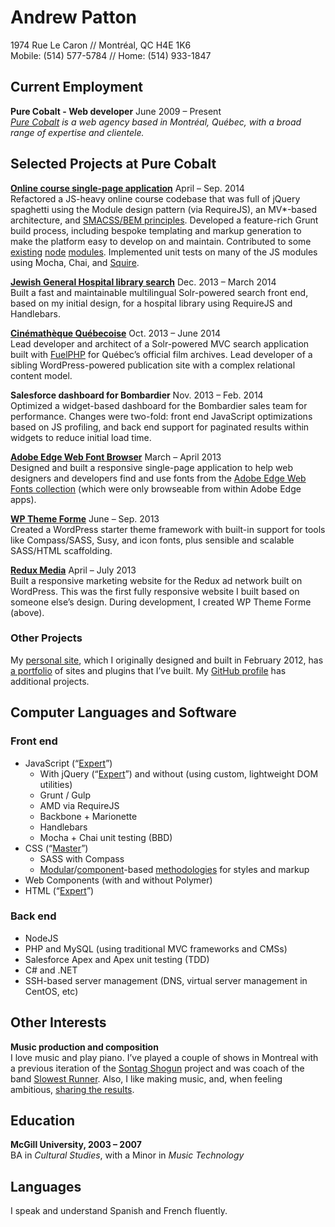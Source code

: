 Andrew Patton
=============
1974 Rue Le Caron // Montréal, QC <span class="nobr">H4E 1K6</span><br>
Mobile: <span class="nobr">(514) 577-5784</span> // Home: <span class="nobr">(514) 933-1847</span>

Current Employment
------------------

**Pure Cobalt - Web developer** <span class="projects__time-period">June 2009 – Present</span><br>
*[Pure Cobalt][] is a web agency based in Montréal, Québec, with a broad range of expertise and clientele.*

Selected Projects at Pure Cobalt
--------------------------------

**[Online course single-page application][siemens]** <span class="projects__time-period">April – Sep. 2014</span><br>
Refactored a JS-heavy online course codebase that was full of jQuery spaghetti using the Module design pattern (via RequireJS), an MV*-based architecture, and [SMACSS/BEM principles][objects in space]. Developed a feature-rich Grunt build process, including bespoke templating and markup generation to make the platform easy to develop on and maintain. Contributed to some [existing][svn-tag] [node][svn-project-root] [modules][svn-changelog]. Implemented unit tests on many of the JS modules using Mocha, Chai, and [Squire][].

**[Jewish General Hospital library search][jgh]** <span class="projects__time-period">Dec. 2013 – March 2014</span><br>
Built a fast and maintainable multilingual Solr-powered search front end, based on my initial design, for a hospital library using RequireJS and Handlebars.

**[Cinémathèque Québecoise][cq]** <span class="projects__time-period">Oct. 2013 – June 2014</span><br>
Lead developer and architect of a Solr-powered MVC search application built with [FuelPHP][] for Québec’s official film archives. Lead developer of a sibling WordPress-powered publication site with a complex relational content model.

**Salesforce dashboard for Bombardier** <span class="projects__time-period">Nov. 2013 – Feb. 2014</span><br>
Optimized a widget-based dashboard for the Bombardier sales team for performance. Changes were two-fold: front end JavaScript optimizations based on JS profiling, and back end support for paginated results within widgets to reduce initial load time.

**[Adobe Edge Web Font Browser][edgebrowser]** <span class="projects__time-period">March – April 2013</span><br>
Designed and built a responsive single-page application to help web designers and developers find and use fonts from the [Adobe Edge Web Fonts collection][edgefonts] (which were only browseable from within Adobe Edge apps).

**[WP Theme Forme][forme]** <span class="projects__time-period">June – Sep. 2013</span><br>
Created a WordPress starter theme framework with built-in support for tools like Compass/SASS, Susy, and icon fonts, plus sensible and scalable SASS/HTML scaffolding.

**[Redux Media][redux]** <span class="projects__time-period">April – July 2013</span><br>
Built a responsive marketing website for the Redux ad network built on WordPress. This was the first fully responsive website I built based on someone else’s design. During development, I created WP Theme Forme (above).

### Other Projects

My [personal site][acusti], which I originally designed and built in February 2012, has [a portfolio][portfolio] of sites and plugins that I’ve built. My [GitHub profile][github] has additional projects.

Computer Languages and Software
-------------------------------

### Front end

- JavaScript (“[Expert][smartererjs]”)
    - With jQuery (“[Expert][smartererjq]”) and without (using custom, lightweight DOM utilities)
    - Grunt / Gulp
    - AMD via RequireJS
    - Backbone + Marionette
    - Handlebars
    - Mocha + Chai unit testing (BBD)
- CSS (“[Master][smarterercss]”)
    - SASS with Compass
    - [Modular][SMACSS]/[component][north]-based [methodologies][objects in space] for styles and markup
- Web Components (with and without Polymer)
- HTML (“[Expert][smartererhtml5]”)

### Back end

- NodeJS
- PHP and MySQL (using traditional MVC frameworks and CMSs)
- Salesforce Apex and Apex unit testing (TDD)
- C# and .NET
- SSH-based server management (DNS, virtual server management in CentOS, etc)

Other Interests
---------------

**Music production and composition**  
I love music and play piano. I’ve played a couple of shows in Montreal with a previous iteration of the [Sontag Shogun][] project and was coach of the band [Slowest Runner][]. Also, I like making music, and, when feeling ambitious, [sharing the results][music].

Education
---------

**McGill University, 2003 – 2007**  
BA in *Cultural Studies*, with a Minor in *Music Technology*

Languages
---------

I speak and understand Spanish and French fluently.

[Pure Cobalt]: http://www.purecobalt.com
[svn-tag]: https://github.com/iVantage/grunt-svn-tag/commits?author=acusti
[svn-project-root]: https://github.com/jtrussell/node-svn-project-root/commits?author=acusti
[svn-changelog]: https://github.com/iVantage/grunt-ivantage-svn-changelog/commits?author=acusti
[Squire]: https://github.com/iammerrick/Squire.js/
[FuelPHP]: http://fuelphp.com/
[portfolio]: http://www.acusti.ca/work/
[github]: https://github.com/acusti
[acusti]: http://www.acusti.ca
[cq]: http://collections.cinematheque.qc.ca/en/ "The Cinémathèque québécoise - Collections Online"
[cqrecherche]: http://collections.cinematheque.qc.ca/recherche/en/ "Collections Online - Search"
[jgh]: http://pen.jgh.ca/search/en/ "Jewish General Hospital"
[siemens]: http://storytelling.purecobalt.com/ "Alpha prototype with sample content"
[trica]: http://www.tricafurniture.com/ "Trica Furniture"
[redux]: http://www.reduxmedia.com/ "Redux Media"
[haute]: http://www.hautetremblant.com/ "Haute Tremblant"
[forme]: https://github.com/acusti/WP-Theme-Forme
[edgebrowser]: http://www.acusti.ca/edge-webfonts-browser/
[edgefonts]: http://html.adobe.com/edge/webfonts/
[SMACSS]: http://smacss.com/book/
[north]: https://github.com/north/north#components
[objects in space]: https://medium.com/objects-in-space/objects-in-space-f6f404727
[WooCommerce]: http://www.woothemes.com/woocommerce/
[smartererjs]: http://smarterer.com/scores/7da6e8b41c9ef498619f0013dbca1c4f
[smartererjq]: http://smarterer.com/scores/f31d0578e128db198b9733b7fe4b13c2
[smarterercss]: http://smarterer.com/scores/3fe1d25f533ed4e2f65ce4f656b6410f
[smartererhtml]: http://smarterer.com/scores/2d630a88a567d2dc1116d382a5cb7cd9
[smartererhtml5]: http://smarterer.com/scores/e845f3f8ddfdd990507608356c24bc26
[Sontag Shogun]: http://sontagshogun.bandcamp.com/
[Slowest Runner]: http://theslowestrunner.bandcamp.com/
[music]: https://soundcloud.com/acusti
